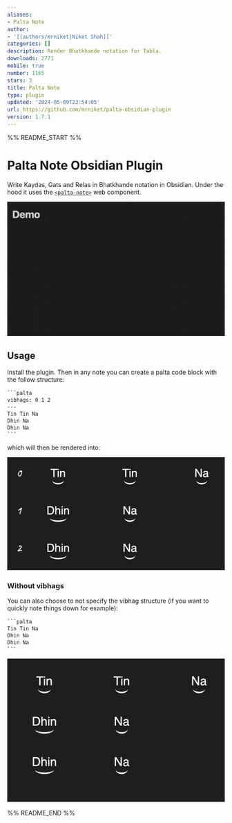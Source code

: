 ```yaml
---
aliases:
- Palta Note
author:
- '[[authors/mrniket|Niket Shah]]'
categories: []
description: Render Bhatkhande notation for Tabla.
downloads: 2771
mobile: true
number: 1165
stars: 3
title: Palta Note
type: plugin
updated: '2024-05-09T23:54:05'
url: https://github.com/mrniket/palta-obsidian-plugin
version: 1.7.1
---
```


%% README_START %%

# Palta Note Obsidian Plugin

Write Kaydas, Gats and Relas in Bhatkhande notation in Obsidian. Under the hood it uses the [`<palta-note>`](https://github.com/mrniket/palta-note) web component.

![Demo of Palta Obsidian Plugin in use](https://raw.githubusercontent.com/mrniket/palta-obsidian-plugin/HEAD/docs/demo.gif)

## Usage

Install the plugin. Then in any note you can create a palta code block with the follow structure: 

````
```palta
vibhags: 0 1 2
---
Tin Tin Na
Dhin Na
Dhin Na
```
````

which will then be rendered into:

![Rendered Example (Rupak)](https://raw.githubusercontent.com/mrniket/palta-obsidian-plugin/HEAD/docs/rendered_example_with_vibhags.png)

### Without vibhags

You can also choose to not specify the vibhag structure (if you want to quickly note things down for example):

````
```palta
Tin Tin Na
Dhin Na
Dhin Na
```
````

![Rupak without vibhags](https://raw.githubusercontent.com/mrniket/palta-obsidian-plugin/HEAD/docs/rendered_example_without_vibhags.png)

%% README_END %%